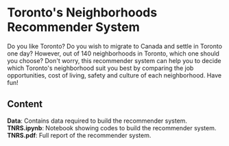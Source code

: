 # Toronto's Neighborhoods Recommender System
Do you like Toronto? Do you wish to migrate to Canada and settle in Toronto one day? However, out of 140 neighborhoods in Toronto, which one should you choose? Don't worry, this recommender system can help you to decide which Toronto's neighborhood suit you best by comparing the job opportunities, cost of living, safety and culture of each neighborhood. Have fun!

## Content
**Data**: Contains data required to build the recommender system.
**TNRS.ipynb**: Notebook showing codes to build the recommender system.
**TNRS.pdf**: Full report of the recommender system.